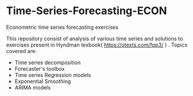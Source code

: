 # Time-Series-Forecasting-ECON
Econometric time series forecasting exercises 

This repository consist of analysis of various time series and solutions to exercises present in Hyndman texbook( https://otexts.com/fpp3/ ) . Topics covered are:
- Time series decomposition
- Forecaster's toolbox
- Time series Regression models
- Exponential Smoothing
- ARIMA models
